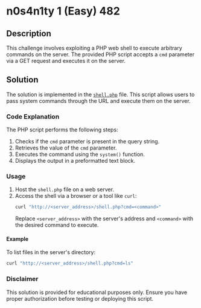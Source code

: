 # n0s4n1ty 1 (Easy) 482

## Description
This challenge involves exploiting a PHP web shell to execute arbitrary commands on the server. The provided PHP script accepts a `cmd` parameter via a GET request and executes it on the server.

## Solution
The solution is implemented in the [`shell.php`](shell.php) file. This script allows users to pass system commands through the URL and execute them on the server.

### Code Explanation
The PHP script performs the following steps:
1. Checks if the `cmd` parameter is present in the query string.
2. Retrieves the value of the `cmd` parameter.
3. Executes the command using the `system()` function.
4. Displays the output in a preformatted text block.

### Usage
1. Host the `shell.php` file on a web server.
2. Access the shell via a browser or a tool like `curl`:
    ```bash
    curl "http://<server_address>/shell.php?cmd=<command>"
    ```
    Replace `<server_address>` with the server's address and `<command>` with the desired command to execute.

#### Example
To list files in the server's directory:
```bash
curl "http://<server_address>/shell.php?cmd=ls"
```

### Disclaimer
This solution is provided for educational purposes only. Ensure you have proper authorization before testing or deploying this script.